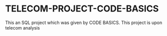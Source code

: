 # TELECOM-PROJECT-CODE-BASICS
This an SQL project which was given by CODE BASICS.
This project is upon telecom analysis
